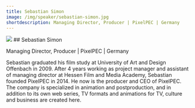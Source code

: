 ```yaml
---
title: Sebastian Simon
image: /img/speaker/sebastian-simon.jpg
shortdescription: Managing Director, Producer | PixelPEC | Germany
---
```

<img src="/img/speaker/sebastian-simon.jpg">
## Sebastian Simon

Managing Director, Producer | PixelPEC | Germany

Sebastian graduated his film study at University of Art and Design Offenbach in 2009.
After 4 years working as project manager and assistant of managing director at Hessen Film and Media Academy, Sebastian founded PixelPEC in 2014. He now is the producer and CEO of PixelPEC. The company is specialized in animation and postproduction, and in addition to its own web series, TV formats and animations for TV, culture and business are created here.

